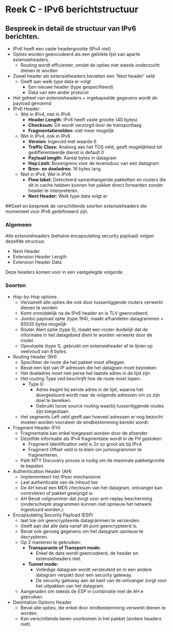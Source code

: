 # Reek C - IPv6 berichtstructuur
## Bespreek in detail de structuur van IPv6 berichten.
* IPv6 heeft een vaste headergrootte (IPv4 niet)
* Opties worden geencodeerd als een gelinkte lijst van aparte extensieheaders.
    * Routing wordt efficienter, omdat de opties niet steeds onderzocht dienen te worden
* Zowel header als extensieheaders bevatten een 'Next header' veld
    * Geeft aan welk type data er volgt
        * Een nieuwe header (type gespecifieerd) 
        * Data van een ander protocol
* Het geheel van extensieheaders + ingekapselde gegevens wordt de payload genoemd
* IPv6 Header:
    * Wel in IPv4, niet in IPv6
        * **Header Length:** IPv6 heeft vaste grootte (40 bytes)
        * **Checksum:** Dit wordt verzorgd door de transportlaag
        * **Fragmentatievelden:** niet meer mogelijk
    * Wel in IPv4, ook in IPv6
        * **Version:** Ingevuld met waarde 6
        * **Traffic Class:** Analoog aan het TOS veld, geeft mogelijkheid tot gedifferentieerde dienst is default 0
        * **Payload length:** Aantal bytes in datagram
        * **Hop Limit:** Bovengrens voor de levensduur van een datagram.
        * **Bron- en doeladres:** 16 bytes lang
    * Niet in IPv4, Wel in IPv6
        * **Flow label:** Detecteerd samenhangende pakketten en routers die dit in cache hebben kunnen het pakket direct forwarden zonder header te interpreteren.
        * **Next Header:** Welk type data volgt er

##Geef en bespreek de verschillende soorten extensieheaders die momenteel voor IPv6 gedefinieerd zijn.
### Algemeen
Alle extensieheaders (behalve encapsulating security payload) volgen dezelfde structuur.

* Next Header
* Extension Header Length
* Extension Header Data

Deze headers komen voor in een vastgelegde volgorde.

### Soorten
* Hop-by-Hop options
    * Verzamelt alle opties die ook door tussenliggende routers verwerkt dienen te worden
    * Komt onmiddelijk na de IPv6 header en is TLV geencodeerd.
    * Jumbo payload optie (type 194), maakt afhandelen datagrammen > 65535 bytes mogelijk
    * Router Alert optie (type 5), maakt een router duidelijk dat de informatie in het datagebied dient te worden verwerkt door de router.
    * Opvuloptie (type 1), gebruikt om extensieheader af te lijnen op veelvoud van 8 bytes.
* Routing Header (RH)
    * Specifieer de route die het pakket moet afleggen
    * Bevat een lijst van IP adressen die het datagram moet bezoeken
    * Het doeladres moet niet perse het laatste adres in de lijst zijn.
    * Het routing Type ved beschrijft hoe de route moet lopen:
        * Type 0:
            * Adres begint bij eerste adres in de lijst, waarna het doorgestuurd wordt naar de volgende adressen om zo zijn doel te bereiken.
            * Gebruikt loose source routing waarbij tussenliggende routes zijn toegestaan.
    * Het segments Left veld geeft aan hoeveel adressen er nog bezocht moeten worden vooraleer de eindbestemming bereikt wordt.
* Fragment Header (FH)
    * Fragmentatie kan enkel toegepast worden door de afzender
    * Dezelfde informatie als IPv4 fragmentatie wordt in de FH gestoken
        * Fragment Identification veld is 2x zo groot als bij IPv4
        * Fragment Offset veld is te klein om jumnogrammen te fragmenteren.
    * Path MTY Discovery proces is nodig om de maximale pakketgrootte te bepalen.
* Authentication Header (AH)
    * Implementeert het IPsec mechanisme
    * Laat authenticatie van de inhoud toe
    * De AH bevat een MD5 checksum van het datagram, ontvanger kan controleren of pakket gewijzigd is.
    * AH Bevat volgnummer dat zorgt voor anti-replay bescherming (onderschepte atagrammen kunnen niet opnieuw het netwerk ingestuurd worden.)
* Encapsulating Security Payload (ESP)
    * laat toe om geencrypteerde datagrammen te verzenden.
    * Geeft aan dat alle data vanaf dit punt geencrypteerd is.
    * Bevat ook genoeg gegevens om het datagram opnieuw te decrypteren.
    * Op 2 manieren te gebruiken:
        * **Transparante of Transport mode:**
            * Enkel de data wordt geencodeerd, de header en extensieheaders niet.
        * **Tunnel mode:**
            * Volledige datagram wordt versleuteld en in een andere datagram verpakt door een security gateway.
            * De security gateway aan de kant van de ontvanger zorgt voor het uitpakken van het datagram.
    * Aangeraden om steeds de ESP in combinatie met de AH e gebruiken.
* Desintation Options Header
    * Bevat alle opties, die enkel door eindbestemming verwerkt dienen te worden
    * Kan verschillende keren voorkomen in het pakket (andere headers niet)